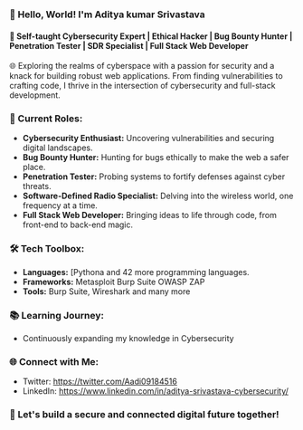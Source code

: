 ### 👋 Hello, World! I'm Aditya kumar Srivastava

#### 🚀 Self-taught Cybersecurity Expert | Ethical Hacker | Bug Bounty Hunter | Penetration Tester | SDR Specialist | Full Stack Web Developer

🌐 Exploring the realms of cyberspace with a passion for security and a knack for building robust web applications. From finding vulnerabilities to crafting code, I thrive in the intersection of cybersecurity and full-stack development.

### 💼 Current Roles:
- **Cybersecurity Enthusiast:** Uncovering vulnerabilities and securing digital landscapes.
- **Bug Bounty Hunter:** Hunting for bugs ethically to make the web a safer place.
- **Penetration Tester:** Probing systems to fortify defenses against cyber threats.
- **Software-Defined Radio Specialist:** Delving into the wireless world, one frequency at a time.
- **Full Stack Web Developer:** Bringing ideas to life through code, from front-end to back-end magic.

### 🛠️ Tech Toolbox:
- **Languages:** [Pythona and 42 more programming languages.
- **Frameworks:** Metasploit
Burp Suite
OWASP ZAP
- **Tools:** Burp Suite, Wireshark and many more

### 📚 Learning Journey:
- Continuously expanding my knowledge in Cybersecurity

### 🌐 Connect with Me:
- Twitter: https://twitter.com/Aadi09184516
- LinkedIn: https://www.linkedin.com/in/aditya-srivastava-cybersecurity/

### 🚀 Let's build a secure and connected digital future together!
